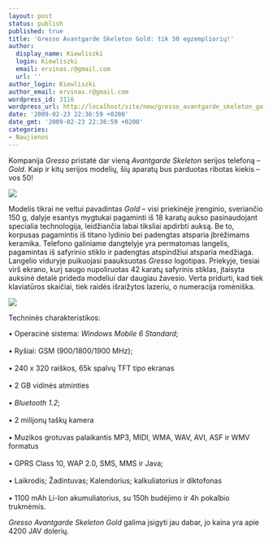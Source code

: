 ```yaml
---
layout: post
status: publish
published: true
title: 'Gresso Avantgarde Skeleton Gold: tik 50 egzempliorių!'
author:
  display_name: Kiewliszki
  login: Kiewliszki
  email: ervinas.r@gmail.com
  url: ''
author_login: Kiewliszki
author_email: ervinas.r@gmail.com
wordpress_id: 3116
wordpress_url: http://localhost/site/new/gresso_avantgarde_skeleton_gold_tik_50_egzemplioriu/
date: '2009-02-23 22:36:59 +0200'
date_gmt: '2009-02-23 22:36:59 +0200'
categories:
- Naujienos
---
```

<p>Kompanija <i>Gresso</i> pristatė dar vieną <i>Avantgarde Skeleton</i> serijos telefoną – <i>Gold</i>. Kaip ir kitų serijos modelių, šių aparatų bus parduotas ribotas kiekis – vos 50!</p>
<p><img src="http://svarke.technews.lt/skeleton1" /></p>
<p>Modelis tikrai ne veltui pavadintas <i>Gold</i> – visi priekinėje įrenginio, sveriančio 150 g, dalyje esantys mygtukai pagaminti iš 18 karatų aukso pasinaudojant specialia technologija, leidžiančia labai tiksliai apdirbti auksą. Be to, korpusas pagamintis iš titano lydinio bei padengtas atsparia įbrėžimams keramika. Telefono galiniame dangtelyje yra permatomas langelis, pagamintas iš safyrinio stiklo ir padengtas atspindžiui atsparia medžiaga. Langelio viduryje puikuojasi paauksuotas <i>Gresso</i> logotipas. Priekyje, tiesiai virš ekrano, kurį saugo nupoliruotas 42 karatų safyrinis stiklas, įtaisyta auksinė detalė prideda modeliui dar daugiau žavesio. Verta pridurti, kad tiek klaviatūros skaičiai, tiek raidės išraižytos lazeriu, o numeracija romėniška. </p>
<p><img src="http://svarke.technews.lt/skeleton2" /></p>
<p>Techninės charakteristikos:</p>
<p>• Operacinė sistema: <i>Windows Mobile 6 Standard</i>;<br />
<br />• Ryšiai: GSM (900/1800/1900 &#1052;Hz);<br />
<br />• 240 x 320 raiškos, 65k spalvų TFT tipo ekranas<br />
<br />• 2 GB vidinės atminties<br />
<br />• <i>Bluetooth 1.2</i>;<br />
<br />• 2 milijonų taškų kamera<br />
<br />• Muzikos grotuvas palaikantis MP3, MIDI, WMA, WAV, AVI, ASF ir WMV formatus<br />
<br />• GPRS Class 10, WAP 2.0, SMS, MMS ir Java;<br />
<br />• Laikrodis; Žadintuvas; Kalendorius; kalkuliatorius ir diktofonas<br />
<br />• 1100 mAh Li-Ion akumuliatorius, su 150h budėjimo ir 4h pokalbio trukmėmis.</p>
<p><i>Gresso Avantgarde Skeleton Gold</i> galima įsigyti jau dabar, jo kaina yra apie 4200 JAV dolerių.</p>
